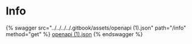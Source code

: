 # Info

{% swagger src="../../../../.gitbook/assets/openapi (1).json" path="/info" method="get" %}
[openapi (1).json](<../../../../.gitbook/assets/openapi (1).json>)
{% endswagger %}
